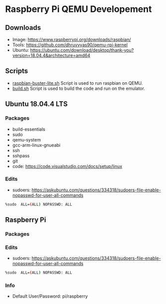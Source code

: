 # Raspberry Pi QEMU Developement

## Downloads

- Image: https://www.raspberrypi.org/downloads/raspbian/
- Tools: https://github.com/dhruvvyas90/qemu-rpi-kernel
- Ubuntu: https://ubuntu.com/download/desktop/thank-you?version=18.04.4&architecture=amd64

## Scripts

- [raspbian-buster-lite.sh](./raspbian-buster-lite.sh)
  Script is used to run raspbian on QEMU.
- [build.sh](./build.sh) 
  Script is used to build the code and run on the emulator.

## Ubuntu 18.04.4 LTS 

### Packages

- build-essentials
- sudo
- qemu-system
- gcc-arm-linux-gnueabi
- ssh
- sshpass
- git
- code: https://code.visualstudio.com/docs/setup/linux

### Edits

- sudoers: https://askubuntu.com/questions/334318/sudoers-file-enable-nopasswd-for-user-all-commands

```bash
%sudo  ALL=(ALL) NOPASSWD: ALL
```

## Raspberry Pi 

### Packages

### Edits

- sudoers: https://askubuntu.com/questions/334318/sudoers-file-enable-nopasswd-for-user-all-commands

```bash
%sudo  ALL=(ALL) NOPASSWD: ALL
```

### Info

- Default User/Password: pi/raspberry

